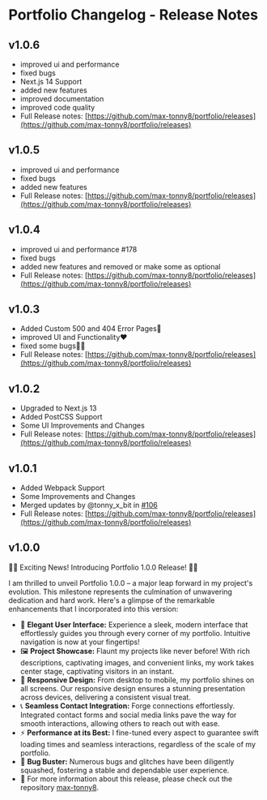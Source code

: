 # Portfolio Changelog - Release Notes

## v1.0.6

- improved ui and performance
- fixed bugs
- Next.js 14 Support
- added new features
- improved documentation
- improved code quality
- Full Release notes: [https://github.com/max-tonny8/portfolio/releases](https://github.com/max-tonny8/portfolio/releases)

## v1.0.5

- improved ui and performance
- fixed bugs
- added new features
- Full Release notes: [https://github.com/max-tonny8/portfolio/releases](https://github.com/max-tonny8/portfolio/releases)

## v1.0.4

- improved ui and performance #178
- fixed bugs
- added new features and removed or make some as optional
- Full Release notes: [https://github.com/max-tonny8/portfolio/releases](https://github.com/max-tonny8/portfolio/releases)

## v1.0.3

- Added Custom 500 and 404 Error Pages👻
- improved UI and Functionality❤️
- fixed some bugs✌🏻
- Full Release notes: [https://github.com/max-tonny8/portfolio/releases](https://github.com/max-tonny8/portfolio/releases)

## v1.0.2

- Upgraded to Next.js 13
- Added PostCSS Support
- Some UI Improvements and Changes
- Full Release notes: [https://github.com/max-tonny8/portfolio/releases](https://github.com/max-tonny8/portfolio/releases)

## v1.0.1

- Added Webpack Support
- Some Improvements and Changes
- Merged updates by @tonny_x_bit in [#106](https://github.com/max-tonny8/portfolio/pull/106)
- Full Release notes: [https://github.com/max-tonny8/portfolio/releases](https://github.com/max-tonny8/portfolio/releases)

## v1.0.0

🚀🎉 Exciting News! Introducing Portfolio 1.0.0 Release! 🎉🚀

I am thrilled to unveil Portfolio 1.0.0 – a major leap forward in my project's evolution. This milestone represents the culmination of unwavering dedication and hard work. Here's a glimpse of the remarkable enhancements that I incorporated into this version:

- 🌟 **Elegant User Interface:** Experience a sleek, modern interface that effortlessly guides you through every corner of my portfolio. Intuitive navigation is now at your fingertips!
- 🖼️ **Project Showcase:** Flaunt my projects like never before! With rich descriptions, captivating images, and convenient links, my work takes center stage, captivating visitors in an instant.
- 📱 **Responsive Design:** From desktop to mobile, my portfolio shines on all screens. Our responsive design ensures a stunning presentation across devices, delivering a consistent visual treat.
- 📞 **Seamless Contact Integration:** Forge connections effortlessly. Integrated contact forms and social media links pave the way for smooth interactions, allowing others to reach out with ease.
- ⚡ **Performance at its Best:** I fine-tuned every aspect to guarantee swift loading times and seamless interactions, regardless of the scale of my portfolio.
- 🐞 **Bug Buster:** Numerous bugs and glitches have been diligently squashed, fostering a stable and dependable user experience.
- 👻 For more information about this release, please check out the repository [max-tonny8](https://github.com/max-tonny8/portfolio).

